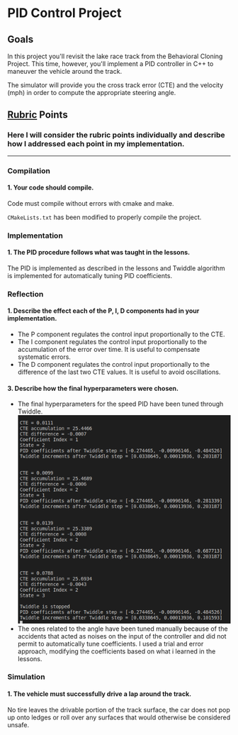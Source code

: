 # **PID Control Project**

## Goals

In this project you'll revisit the lake race track from the Behavioral Cloning Project. This time, however, you'll implement
a PID controller in C++ to maneuver the vehicle around the track.

The simulator will provide you the cross track error (CTE) and the velocity (mph) in order to compute the appropriate steering
angle.

[//]: # "Image References"

[image1]: ./twiddle.png "Twiddle"

## [Rubric](https://review.udacity.com/#!/rubrics/1971/view) Points

### Here I will consider the rubric points individually and describe how I addressed each point in my implementation.  

---

### Compilation

#### 1. Your code should compile.  

Code must compile without errors with cmake and make.

`CMakeLists.txt` has been modified to properly compile the project.

### Implementation

#### 1. The PID procedure follows what was taught in the lessons.

The PID is implemented as described in the lessons and Twiddle algorithm is implemented for automatically tuning PID coefficients.

### Reflection

#### 1. Describe the effect each of the P, I, D components had in your implementation.

* The P component regulates the control input proportionally to the CTE.
* The I component regulates the control input proportionally to the accumulation of the error over time. It is useful to 
  compensate systematic errors.
* The D component regulates the control input proportionally to the difference of the last two CTE values. It is useful to
  avoid oscillations.

#### 3. Describe how the final hyperparameters were chosen.

* The final hyperparameters for the speed PID have been tuned through Twiddle.
  ![alt text][image1]
* The ones related to the angle have been tuned manually because of the accidents that acted as noises on the input of the 
controller and did not permit to automatically tune coefficients. I used a trial and error approach, modifying the coefficients
based on what i learned in the lessons.

### Simulation

#### 1. The vehicle must successfully drive a lap around the track.
No tire leaves the drivable portion of the track surface, the car does not pop up onto ledges or roll over any surfaces that would otherwise be considered unsafe.
